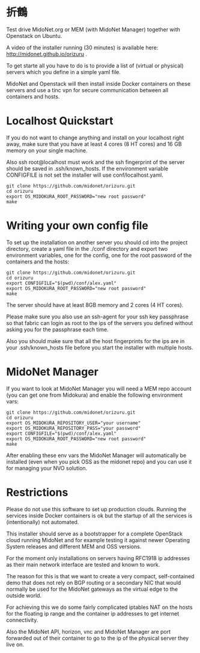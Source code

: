 折鶴
====
Test drive MidoNet.org or MEM (with MidoNet Manager) together with Openstack on Ubuntu.

A video of the installer running (30 minutes) is available here: http://midonet.github.io/orizuru .

To get starte all you have to do is to provide a list of (virtual or physical) servers which you define in a simple yaml file.

MidoNet and Openstack will then install inside Docker containers on these servers and use a tinc vpn for secure communication between all containers and hosts.

Localhost Quickstart
====================
If you do not want to change anything and install on your localhost right away, make sure that you have at least 4 cores (8 HT cores) and 16 GB memory on your single machine.

Also ssh root@localhost must work and the ssh fingerprint of the server should be saved in .ssh/known_hosts. If the environment variable CONFIGFILE is not set the installer will use conf/localhost.yaml.
```
git clone https://github.com/midonet/orizuru.git
cd orizuru
export OS_MIDOKURA_ROOT_PASSWORD="new root password"
make
```

Writing your own config file
============================
To set up the installation on another server you should cd into the project directory, create a yaml file in the ./conf directory and export two environment variables, one for the config, one for the root password of the containers and the hosts:
```
git clone https://github.com/midonet/orizuru.git
cd orizuru
export CONFIGFILE="$(pwd)/conf/alex.yaml"
export OS_MIDOKURA_ROOT_PASSWORD="new root password"
make
```

The server should have at least 8GB memory and 2 cores (4 HT cores).

Please make sure you also use an ssh-agent for your ssh key passphrase so that fabric can login as root to the ips of the servers you defined without asking you for the passphrase each time.

Also you should make sure that all the host fingerprints for the ips are in your .ssh/known_hosts file before you start the installer with multiple hosts.

MidoNet Manager
===============
If you want to look at MidoNet Manager you will need a MEM repo account (you can get one from Midokura) and enable the following environment vars:
```
git clone https://github.com/midonet/orizuru.git
cd orizuru
export OS_MIDOKURA_REPOSITORY_USER="your username"
export OS_MIDOKURA_REPOSITORY_PASS="your password"
export CONFIGFILE="$(pwd)/conf/alex.yaml"
export OS_MIDOKURA_ROOT_PASSWORD="new root password"
make
```

After enabling these env vars the MidoNet Manager will automatically be installed (even when you pick OSS as the midonet repo) and you can use it for managing your NVO solution.

Restrictions
============
Please do not use this software to set up production clouds.  Running the services inside Docker containers is ok but the startup of all the services is (intentionally) not automated.

This installer should serve as a bootstrapper for a complete OpenStack cloud running MidoNet and for example testing it against newer Operating System releases and different MEM and OSS versions.

For the moment only installations on servers having RFC1918 ip addresses as their main network interface are tested and known to work.

The reason for this is that we want to create a very compact, self-contained demo that does not rely on BGP routing or a secondary NIC that would normally be used for the MidoNet gateways as the virtual edge to the outside world.

For achieving this we do some fairly complicated iptables NAT on the hosts for the floating ip range and the container ip addresses to get internet connectivity.

Also the MidoNet API, horizon, vnc and MidoNet Manager are port forwarded out of their container to go to the ip of the physical server they live on.

